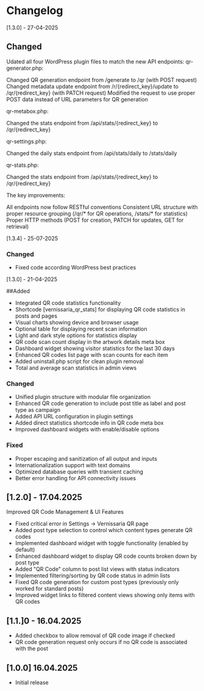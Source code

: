 # Changelog

[1.3.0] - 27-04-2025

## Changed
Udated all four WordPress plugin files to match the new API endpoints:
qr-generator.php:

Changed QR generation endpoint from /generate to /qr (with POST request)
Changed metadata update endpoint from /r/{redirect_key}/update to /qr/{redirect_key} (with PATCH request)
Modified the request to use proper POST data instead of URL parameters for QR generation

qr-metabox.php:

Changed the stats endpoint from /api/stats/{redirect_key} to /qr/{redirect_key}

qr-settings.php:

Changed the daily stats endpoint from /api/stats/daily to /stats/daily

qr-stats.php:

Changed the stats endpoint from /api/stats/{redirect_key} to /qr/{redirect_key}

The key improvements:

All endpoints now follow RESTful conventions
Consistent URL structure with proper resource grouping (/qr/* for QR operations, /stats/* for statistics)
Proper HTTP methods (POST for creation, PATCH for updates, GET for retrieval)

[1.3.4] - 25-07-2025
### Changed
- Fixed code according WordPress best practices

[1.3.0] - 21-04-2025

##Added
- Integrated QR code statistics functionality
- Shortcode [vernissaria_qr_stats] for displaying QR code statistics in posts and pages
- Visual charts showing device and browser usage
- Optional table for displaying recent scan information
- Light and dark style options for statistics display
- QR code scan count display in the artwork details meta box
- Dashboard widget showing visitor statistics for the last 30 days
- Enhanced QR codes list page with scan counts for each item
- Added uninstall.php script for clean plugin removal
- Total and average scan statistics in admin views

### Changed
- Unified plugin structure with modular file organization
- Enhanced QR code generation to include post title as label and post type as campaign
- Added API URL configuration in plugin settings
- Added direct statistics shortcode info in QR code meta box
- Improved dashboard widgets with enable/disable options

### Fixed
- Proper escaping and sanitization of all output and inputs
- Internationalization support with text domains
- Optimized database queries with transient caching
- Better error handling for API connectivity issues


## [1.2.0] - 17.04.2025
Improved QR Code Management & UI Features
- Fixed critical error in Settings -> Vernissaria QR page
- Added post type selection to control which content types generate QR codes
- Implemented dashboard widget with toggle functionality (enabled by default)
- Enhanced dashboard widget to display QR code counts broken down by post type
- Added "QR Code" column to post list views with status indicators
- Implemented filtering/sorting by QR code status in admin lists
- Fixed QR code generation for custom post types (previously only worked for standard posts)
- Improved widget links to filtered content views showing only items with QR codes

## [1.1.]0 - 16.04.2025
- Added checkbox to allow removal of QR code image if checked
- QR code generation request only occurs if no QR code is associated with the post

## [1.0.0] 16.04.2025
- Initial release